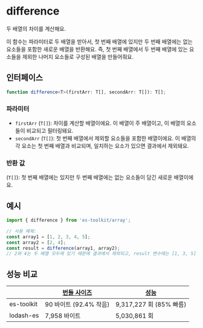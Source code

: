 # difference

두 배열의 차이를 계산해요.

이 함수는 파라미터로 두 배열을 받아서, 첫 번째 배열에 있지만 두 번째 배열에는 없는 요소들을 포함한 새로운 배열을 반환해요.
즉, 첫 번째 배열에서 두 번째 배열에 있는 요소들을 제외한 나머지 요소들로 구성된 배열을 만들어줘요.

## 인터페이스

```typescript
function difference<T>(firstArr: T[], secondArr: T[]): T[];
```

### 파라미터

- `firstArr` (`T[]`): 차이를 계산할 배열이에요. 이 배열이 주 배열이고, 이 배열의 요소들이 비교되고 필터링돼요.
- `secondArr` (`T[]`): 첫 번째 배열에서 제외할 요소들을 포함한 배열이에요. 이 배열의 각 요소는 첫 번째 배열과 비교되며, 일치하는 요소가 있으면 결과에서 제외돼요.

### 반환 값

(`T[]`): 첫 번째 배열에는 있지만 두 번째 배열에는 없는 요소들이 담긴 새로운 배열이에요.

## 예시

```typescript
import { difference } from 'es-toolkit/array';

// 사용 예제:
const array1 = [1, 2, 3, 4, 5];
const array2 = [2, 4];
const result = difference(array1, array2);
// 2와 4는 두 배열 모두에 있기 때문에 결과에서 제외되고, result 변수에는 [1, 3, 5]가 할당되어요.
```

## 성능 비교

|            | [번들 사이즈](../../bundle-size.md) | [성능](../../performance.md) |
| ---------- | ----------------------------------- | ---------------------------- |
| es-toolkit | 90 바이트 (92.4% 작음)              | 9,317,227 회 (85% 빠름)      |
| lodash-es  | 7,958 바이트                        | 5,030,861 회                 |